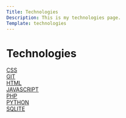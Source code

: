 ```yaml
---
Title: Technologies
Description: This is my technologies page.
Template: technologies
---
```


Technologies
==========================

<div class="box span21">
    <a href="technology/css">CSS</a>
</div>

<div class="box">
    <a href="technology/git">GIT</a>
</div>

<div class="box">
    <a href="technology/html">HTML</a>
</div>

<div class="box span22">
    <a href="technology/javascript">JAVASCRIPT</a>
</div>

<div class="box">
    <a href="technology/php">PHP</a>
</div>

<div class="box span21">
    <a href="technology/python">PYTHON</a>
</div>

<div class="box">
    <a href="technology/sqlite">SQLITE</a>
</div>